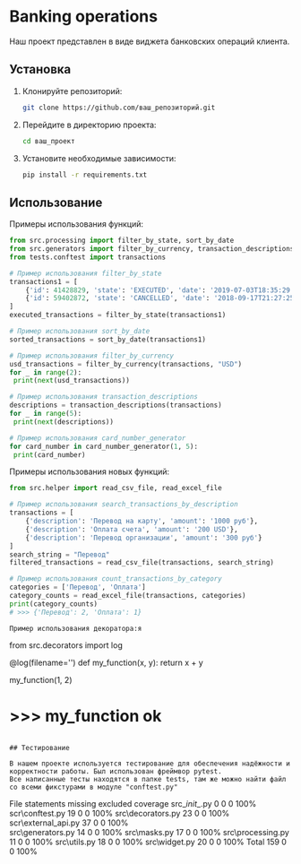 # Banking operations

Наш проект представлен в виде виджета банковских операций клиента.

## Установка

1. Клонируйте репозиторий:
   ```bash
   git clone https://github.com/ваш_репозиторий.git
   ```
2. Перейдите в директорию проекта:
   ```bash
   cd ваш_проект
   ```
3. Установите необходимые зависимости:
   ```bash
   pip install -r requirements.txt
   ```

## Использование

Примеры использования функций:

```python
from src.processing import filter_by_state, sort_by_date
from src.generators import filter_by_currency, transaction_descriptions, card_number_generator
from tests.conftest import transactions

# Пример использования filter_by_state
transactions1 = [
    {'id': 41428829, 'state': 'EXECUTED', 'date': '2019-07-03T18:35:29.512364'},
    {'id': 59402872, 'state': 'CANCELLED', 'date': '2018-09-17T21:27:25.241241'}
]
executed_transactions = filter_by_state(transactions1)

# Пример использования sort_by_date
sorted_transactions = sort_by_date(transactions1)

# Пример использования filter_by_currency
usd_transactions = filter_by_currency(transactions, "USD")
for _ in range(2):
 print(next(usd_transactions))

# Пример использования transaction_descriptions
descriptions = transaction_descriptions(transactions)
for _ in range(5):
 print(next(descriptions))

# Пример использования card_number_generator
for card_number in card_number_generator(1, 5):
 print(card_number)
```

Примеры использования новых функций:

```python
from src.helper import read_csv_file, read_excel_file

# Пример использования search_transactions_by_description
transactions = [
    {'description': 'Перевод на карту', 'amount': '1000 руб'},
    {'description': 'Оплата счета', 'amount': '200 USD'},
    {'description': 'Перевод организации', 'amount': '300 руб'}
]
search_string = "Перевод"
filtered_transactions = read_csv_file(transactions, search_string)

# Пример использования count_transactions_by_category
categories = ['Перевод', 'Оплата']
category_counts = read_excel_file(transactions, categories)
print(category_counts)
# >>> {'Перевод': 2, 'Оплата': 1}
```
 

```
Пример использования декоратора:я

```
from src.decorators import log

@log(filename='')
def my_function(x, y):
    return x + y

my_function(1, 2)

# >>> my_function ok
```

## Тестирование

В нашем проекте используется тестирование для обеспечения надёжности и корректности работы. Был использован фреймвор pytest.
Все написанные тесты находятся в папке tests, там же можно найти файл со всеми фикстурами в модуле "conftest.py"

```
File	        statements  missing  excluded   coverage
src\__init__.py	    0	        0       0         100%
scr\conftest.py     19          0       0         100%
src\decorators.py   23          0       0         100%
scr\external_api.py 37          0       0         100%      
src\generators.py   14          0       0         100% 
src\masks.py	    17	        0       0         100%
src\processing.py   11	        0       0         100%
src\utils.py        18          0       0         100%
src\widget.py	    20	        0       0         100%
Total	            159	        0       0         100%
```